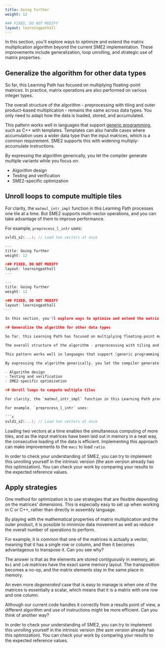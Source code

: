 ```yaml
---
title: Going further
weight: 12

### FIXED, DO NOT MODIFY
layout: learningpathall
---
```


In this section, you'll explore ways to optimize and extend the matrix multiplication algorithm beyond the current SME2 implementation. These improvements include generalization, loop unrolling, and strategic use of matrix properties.

## Generalize the algorithm for other data types

So far, this Learning Path has focused on multiplying floating-point matrices. In practice, matrix operations are also performed on various integer types.

The overall structure of the algorithm - preprocessing with tiling and outer product–based multiplication - remains the same across data types. You only need to adapt how the data is loaded, stored, and accumulated.

This pattern works well in languages that support [generic programming](https://en.wikipedia.org/wiki/Generic_programming), such as C++ with templates. Templates can also handle cases where accumulation uses a wider data type than the input matrices, which is a common requirement. SME2 supports this with widening multiply-accumulate instructions.

By expressing the algorithm generically, you let the compiler generate multiple variants while you focus on:

- Algorithm design
- Testing and verification
- SME2-specific optimization

## Unroll loops to compute multiple tiles

For clarity, the `matmul_intr_impl` function in this Learning Path processes one tile at a time. But SME2 supports multi-vector operations, and you can take advantage of them to improve performance.

For example, `preprocess_l_intr` uses:

```c
svld1_x2(...); // Load two vectors at once

---
title: Going further
weight: 12

### FIXED, DO NOT MODIFY
layout: learningpathall
---

---
title: Going further
weight: 12

### FIXED, DO NOT MODIFY
layout: learningpathall
---

In this section, you'll explore ways to optimize and extend the matrix multiplication algorithm beyond the current SME2 implementation. These improvements include generalization, loop unrolling, and strategic use of matrix properties.

## Generalize the algorithm for other data types

So far, this Learning Path has focused on multiplying floating-point matrices. In practice, matrix operations are also performed on various integer types.

The overall structure of the algorithm - preprocessing with tiling and outer product–based multiplication - remains the same across data types. You only need to adapt how the data is loaded, stored, and accumulated.

This pattern works well in languages that support [generic programming](https://en.wikipedia.org/wiki/Generic_programming), such as C++ with templates. Templates can also handle cases where accumulation uses a wider data type than the input matrices, which is a common requirement. SME2 supports this with widening multiply-accumulate instructions.

By expressing the algorithm generically, you let the compiler generate multiple variants while you focus on:

- Algorithm design
- Testing and verification
- SME2-specific optimization

## Unroll loops to compute multiple tiles

For clarity, the `matmul_intr_impl` function in this Learning Path processes one tile at a time. But SME2 supports multi-vector operations, and you can take advantage of them to improve performance.

For example, `preprocess_l_intr` uses:

```c
svld1_x2(...); // Load two vectors at once
```
Loading two vectors at a time enables the simultaneous computing of more tiles,
and as the input matrices have been laid out in memory in a neat way, the
consecutive loading of the data is efficient. Implementing this approach can
make improvements to the ``macc`` to load ``ratio``.

In order to check your understanding of SME2, you can try to implement this
unrolling yourself in the intrinsic version (the asm version already has this
optimization). You can check your work by comparing your results to the expected
reference values.

## Apply strategies

One method for optimization is to use strategies that are flexible depending on
the matrices' dimensions. This is especially easy to set up when working in C or
C++, rather than directly in assembly language.

By playing with the mathematical properties of matrix multiplication and the
outer product, it is possible to minimize data movement as well as reduce the
overall number of operations to perform.

For example, it is common that one of the matrices is actually a vector, meaning
that it has a single row or column, and then it becomes advantageous to
transpose it. Can you see why?

The answer is that as the elements are stored contiguously in memory, an ``Nx1``
and ``1xN`` matrices have the exact same memory layout. The transposition
becomes a no-op, and the matrix elements stay in the same place in memory.

An even more *degenerated* case that is easy to manage is when one of the
matrices is essentially a scalar, which means that it is a matrix with one row
and one column.

Although our current code handles it correctly from a results point of view, a
different algorithm and use of instructions might be more efficient. Can you
think of another way?


In order to check your understanding of SME2, you can try to implement this
unrolling yourself in the intrinsic version (the asm version already has this
optimization). You can check your work by comparing your results to the expected
reference values.


